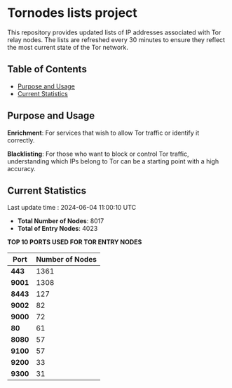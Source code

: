 # Tornodes lists project

This repository provides updated lists of IP addresses associated with Tor relay nodes. The lists are refreshed every 30 minutes to ensure they reflect the most current state of the Tor network.

## Table of Contents

- [Purpose and Usage](#purpose-and-usage)
- [Current Statistics](#current-statistics)


## Purpose and Usage

**Enrichment**: For services that wish to allow Tor traffic or identify it correctly.

**Blacklisting**: For those who want to block or control Tor traffic, understanding which IPs belong to Tor can be a starting point with a high accuracy.

## Current Statistics

Last update time : 2024-06-04 11:00:10 UTC

- **Total Number of Nodes**: 8017
- **Total of Entry Nodes**: 4023

**TOP 10 PORTS USED FOR TOR ENTRY NODES**

| **Port** | **Number of Nodes** |
|------|-----------------|
| **443**   | 1361  |
| **9001**   | 1308  |
| **8443**   | 127  |
| **9002**   | 82  |
| **9000**   | 72  |
| **80**   | 61  |
| **8080**   | 57  |
| **9100**   | 57  |
| **9200**   | 33  |
| **9300**   | 31  |

